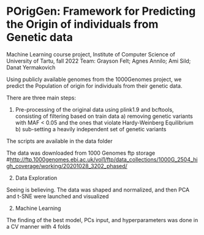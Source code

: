 # POrigGen: Framework for Predicting the Origin of individuals from Genetic data
Machine Learning course project, Institute of Computer Science of University of Tartu, fall 2022
Team: Grayson Felt; Agnes Annilo; Ami Sild; Danat Yermakovich 

Using publicly available genomes from the 1000Genomes project, we predict the Population of origin for individuals from their genetic data. 

There are three main steps:

1. Pre-processing of the original data using plink1.9 and bcftools, consisting of filtering based on train data
a) removing genetic variants with MAF < 0.05 and the ones that violate Hardy-Weinberg Equilibrium
b) sub-setting a heavily independent set of genetic variants

The scripts are available in the data folder

The data was downloaded from 1000 Genomes ftp storage
#http://ftp.1000genomes.ebi.ac.uk/vol1/ftp/data_collections/1000G_2504_high_coverage/working/20201028_3202_phased/

2. Data Exploration 

Seeing is believing. The data was shaped and normalized, and then PCA and t-SNE were launched and visualized 

2. Machine Learning

The finding of the best model, PCs input, and hyperparameters was done in a CV manner with 4 folds
